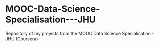 # MOOC-Data-Science-Specialisation---JHU
Repository of my projects from the MOOC Data Science Specialisation - JHU (Coursera)
